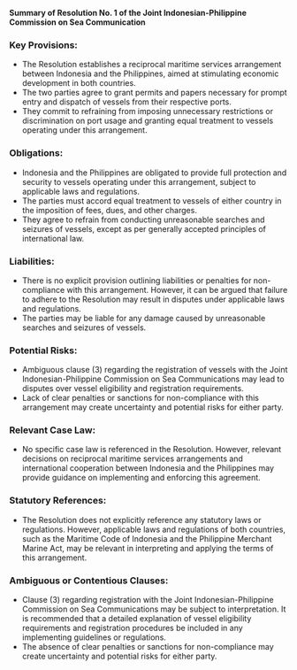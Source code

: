 **Summary of Resolution No. 1 of the Joint Indonesian-Philippine Commission on Sea Communication**

### Key Provisions:

*   The Resolution establishes a reciprocal maritime services arrangement between Indonesia and the Philippines, aimed at stimulating economic development in both countries.
*   The two parties agree to grant permits and papers necessary for prompt entry and dispatch of vessels from their respective ports.
*   They commit to refraining from imposing unnecessary restrictions or discrimination on port usage and granting equal treatment to vessels operating under this arrangement.

### Obligations:

*   Indonesia and the Philippines are obligated to provide full protection and security to vessels operating under this arrangement, subject to applicable laws and regulations.
*   The parties must accord equal treatment to vessels of either country in the imposition of fees, dues, and other charges.
*   They agree to refrain from conducting unreasonable searches and seizures of vessels, except as per generally accepted principles of international law.

### Liabilities:

*   There is no explicit provision outlining liabilities or penalties for non-compliance with this arrangement. However, it can be argued that failure to adhere to the Resolution may result in disputes under applicable laws and regulations.
*   The parties may be liable for any damage caused by unreasonable searches and seizures of vessels.

### Potential Risks:

*   Ambiguous clause (3) regarding the registration of vessels with the Joint Indonesian-Philippine Commission on Sea Communications may lead to disputes over vessel eligibility and registration requirements.
*   Lack of clear penalties or sanctions for non-compliance with this arrangement may create uncertainty and potential risks for either party.

### Relevant Case Law:

*   No specific case law is referenced in the Resolution. However, relevant decisions on reciprocal maritime services arrangements and international cooperation between Indonesia and the Philippines may provide guidance on implementing and enforcing this agreement.

### Statutory References:

*   The Resolution does not explicitly reference any statutory laws or regulations. However, applicable laws and regulations of both countries, such as the Maritime Code of Indonesia and the Philippine Merchant Marine Act, may be relevant in interpreting and applying the terms of this arrangement.

### Ambiguous or Contentious Clauses:

*   Clause (3) regarding registration with the Joint Indonesian-Philippine Commission on Sea Communications may be subject to interpretation. It is recommended that a detailed explanation of vessel eligibility requirements and registration procedures be included in any implementing guidelines or regulations.
*   The absence of clear penalties or sanctions for non-compliance may create uncertainty and potential risks for either party.